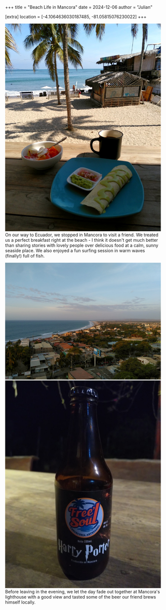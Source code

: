 +++
title = "Beach Life in Mancora"
date = 2024-12-06
author = "Julian"

[extra]
location = [-4.1064636030187485, -81.05815076230022]
+++

![A cup of coffee, some kind of burrito and a bowl of fruit salad on a wooden table with view onto a tropical beach with palm trees and bamboo sheds on it](breakfast.jpg "Breakfast with a view")
On our way to Ecuador, we stopped in Mancora to visit a friend. We treated us a perfect breakfast right at the beach - I think it doesn't get much better than sharing stories with lovely people over delicious food at a calm, sunny seaside place.
We also enjoyed a fun surfing session in warm waves (finally!) full of fish.

![View of a little beach town during sunset from a nearby hill](sunset.jpg "Sunset over Mancora")
![A botle of beer labeled "Harry Porter"](beer.jpg "Bottle Harry Porter")
Before leaving in the evening, we let the day fade out together at Mancora's lighthouse with a good view and tasted some of the beer our friend brews himself locally.
